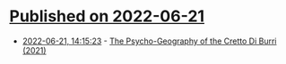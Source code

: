 # [Published on 2022-06-21](index.md)

* [2022-06-21, 14:15:23](https://news.ycombinator.com/item?id=31824194) - [The Psycho-Geography of the Cretto Di Burri (2021)](https://www.archdaily.com/958178/the-psycho-geography-of-the-cretto-di-burri)
